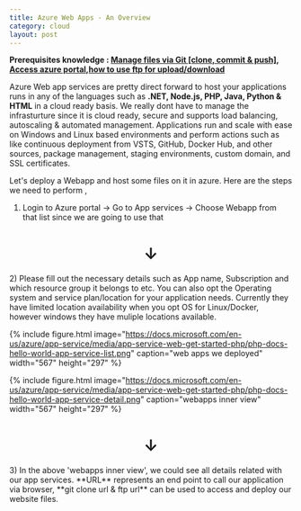 ```yaml
---
title: Azure Web Apps - An Overview
category: cloud
layout: post
---
```


**Prerequisites knowledge : [Manage files via Git [clone, commit & push]](https://services.github.com/on-demand/downloads/github-git-cheat-sheet/ ), [Access azure portal](https://azure.microsoft.com/en-in/services/app-service/),[how to use ftp for upload/download](https://wiki.filezilla-project.org/Using)** 


Azure Web app services are pretty direct forward to host your applications runs in any of the languages such as **.NET, Node.js, PHP, Java, Python & HTML** in a cloud ready basis. We really dont have to manage the infrasturture since it is cloud ready, secure and supports load balancing, autoscaling & automated management. Applications run and scale with ease on Windows and Linux based environments and perform actions such as like continuous deployment from VSTS, GitHub, Docker Hub, and other sources, package management, staging environments, custom domain, and SSL certificates.

Let's deploy a Webapp and host some files on it in azure. Here are the steps we need to perform ,

1) Login to Azure portal -> Go to App services -> Choose Webapp from that list since we are going to use that
<center><h1>&darr;</h1></center>
2) Please fill out the necessary details such as App name, Subscription and which resource group it belongs to etc. You can also opt the Operating system and service plan/location for your application needs. Currently they have limited location availability when you opt OS for Linux/Docker, however windows they have muliple locations available.

   {% include figure.html image="https://docs.microsoft.com/en-us/azure/app-service/media/app-service-web-get-started-php/php-docs-hello-world-app-service-list.png" caption="web apps we deployed" width="567" height="297" %}


   {% include figure.html image="https://docs.microsoft.com/en-us/azure/app-service/media/app-service-web-get-started-php/php-docs-hello-world-app-service-detail.png" caption="webapps inner view" width="567" height="297" %}  
<center><h1>&darr;</h1></center>
3) In the above 'webapps inner view', we could see all details related with our app services. **URL** represents an end point to call our application via browser, **git clone url & ftp url** can be used to access and deploy our website files.  

